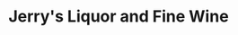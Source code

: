 ---
title: "Jerry's Liquor and Fine Wine"
url: /prosper/jerrys-liquor-and-fine-wine/
shop: Spirituosen
---
